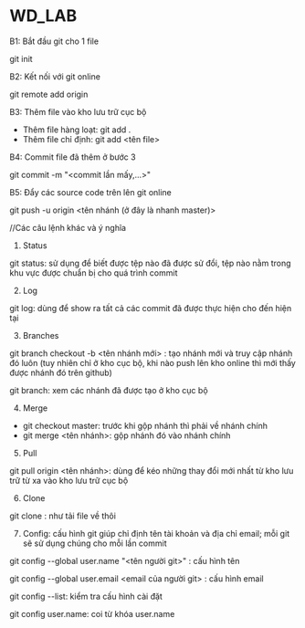 # WD_LAB
B1: Bắt đầu git cho 1 file

git init

B2: Kết nối với git online

git remote add origin <url>

B3: Thêm file vào kho lưu trữ cục bộ

- Thêm file hàng loạt: git add .
- Thêm file chỉ định: git add <tên file>

B4: Commit file đã thêm ở bước 3

git commit -m "<commit lần mấy,...>"

B5: Đẩy các source code trên lên git online

git push -u origin <tên nhánh (ở đây là nhanh master)>

//Các câu lệnh khác và ý nghĩa

1. Status

git status: sử dụng để biết được tệp nào đã được sử đổi, tệp nào nằm trong khu vực được chuẩn bị cho quá trình commit

2. Log

git log: dùng để show ra tất cả các commit đã được thực hiện cho đến hiện tại

3. Branches

git branch checkout -b <tên nhánh mới> : tạo nhánh mới và truy cập nhánh đó luôn (tuy nhiên chỉ ở kho cục bộ, khi nào push lên kho online thì mới thấy được nhánh đó trên github)

git branch: xem các nhánh đã được tạo ở kho cục bộ

4. Merge

- git checkout master: trước khi gộp nhánh thì phải về nhánh chính
- git merge <tên nhánh>: gộp nhánh đó vào nhánh chính

5. Pull

git pull origin <tên nhánh>: dùng để kéo những thay đổi mới nhất từ kho lưu trữ từ xa vào kho lưu trữ cục bộ

6. Clone

git clone <url>: như tải file về thôi

7. Config: cấu hình git giúp chỉ định tên tài khoản và địa chỉ email; mỗi git sẽ sử dụng chúng cho mỗi lần commit

git config --global user.name "<tên người git>" : cấu hình tên

git config --global user.email <email của người git> : cấu hình email

git config --list: kiểm tra cấu hình cài đặt

git config user.name: coi từ khóa user.name




